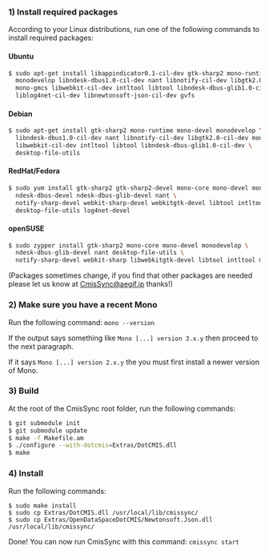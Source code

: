 ### 1) Install required packages

According to your Linux distributions, run one of the following commands to install required packages:

#### Ubuntu

```bash
$ sudo apt-get install libappindicator0.1-cil-dev gtk-sharp2 mono-runtime mono-devel \
  monodevelop libndesk-dbus1.0-cil-dev nant libnotify-cil-dev libgtk2.0-cil-dev mono-mcs \
  mono-gmcs libwebkit-cil-dev intltool libtool libndesk-dbus-glib1.0-cil-dev \
  liblog4net-cil-dev libnewtonsoft-json-cil-dev gvfs
```

#### Debian

```bash
$ sudo apt-get install gtk-sharp2 mono-runtime mono-devel monodevelop \
  libndesk-dbus1.0-cil-dev nant libnotify-cil-dev libgtk2.0-cil-dev mono-mcs mono-gmcs \
  libwebkit-cil-dev intltool libtool libndesk-dbus-glib1.0-cil-dev \
  desktop-file-utils
```

#### RedHat/Fedora

```bash
$ sudo yum install gtk-sharp2 gtk-sharp2-devel mono-core mono-devel monodevelop \
  ndesk-dbus-devel ndesk-dbus-glib-devel nant \
  notify-sharp-devel webkit-sharp-devel webkitgtk-devel libtool intltool \
  desktop-file-utils log4net-devel
```

#### openSUSE

```bash
$ sudo zypper install gtk-sharp2 mono-core mono-devel monodevelop \
  ndesk-dbus-glib-devel nant desktop-file-utils \
  notify-sharp-devel webkit-sharp libwebkitgtk-devel libtool intltool make log4net
```

(Packages sometimes change, if you find that other packages are needed please let us know at CmisSync@aegif.jp thanks!)

### 2) Make sure you have a recent Mono

Run the following command: `mono --version`

If the output says something like `Mono [...] version 3.x.y` then proceed to the next paragraph.

If it says `Mono [...] version 2.x.y` the you must first install a newer version of Mono.

### 3) Build

At the root of the CmisSync root folder, run the following commands:

```bash
$ git submodule init
$ git submodule update
$ make -f Makefile.am
$ ./configure --with-dotcmis=Extras/DotCMIS.dll
$ make
```

### 4) Install

Run the following commands:

```
$ sudo make install
$ sudo cp Extras/DotCMIS.dll /usr/local/lib/cmissync/
$ sudo cp Extras/OpenDataSpaceDotCMIS/Newtonsoft.Json.dll /usr/local/lib/cmissync/
```

Done! You can now run CmisSync with this command: `cmissync start`
